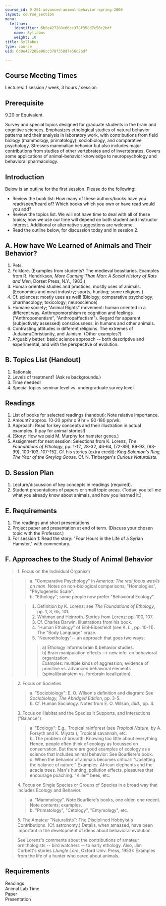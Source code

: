 ```yaml
---
course_id: 9-201-advanced-animal-behavior-spring-2000
layout: course_section
menu:
  leftnav:
    identifier: 6b0e427208e06cc378f358d7e56c2bdf
    name: Syllabus
    weight: 10
title: Syllabus
type: course
uid: 6b0e427208e06cc378f358d7e56c2bdf

---
```


Course Meeting Times
--------------------

Lectures: 1 session / week, 3 hours / session

Prerequisite
------------

9.20 or Equivalent.

Survey and special topics designed for graduate students in the brain and cognitive sciences. Emphasizes ethological studies of natural behavior patterns and their analysis in laboratory work, with contributions from field biology (mammology, primatology), sociobiology, and comparative psychology. Stresses mammalian behavior but also includes major contributions from studies of other vertebrates and of invertebrates. Covers some applications of animal-behavior knowledge to neuropsychology and behavioral pharmacology.

Introduction
------------

Below is an outline for the first session. Please do the following:

*   Review the book list: How many of these authors/books have you read/seen/heard of? Which books which you own or have read would you add?
*   Review the topics list. We will not have time to deal with all of these topics; how we use our time will depend on both student and instructor interest. Additional or alternative suggestions are welcome.
*   Read the outline below, for discussion today and in session 2.

A. How have We Learned of Animals and Their Behavior?
-----------------------------------------------------

1.  Pets.
2.  Folklore. (Examples from students? The medieval beastiaries. Examples from R. Hendrikson, _More Cunning Than Man: A Social History of Rats and Men_, Dorset Press, N.Y., 1983.)
3.  Human oriented studies and practices: mostly uses of animals. (Economics and meat industry; sports; hunting; some religions.)
4.  Cf. sciences: mostly uses as well! (Biology; comparative psychology; pharmacology; toxicology; neuroscience)
5.  Humane society; "Animal Rights" movement: human oriented in a different way. Anthropomorphism re cognition and feelings ("Anthropomentism", "Anthropaffectism"). Regard for apparent (subjectively assessed) consciousness, in humans and other animals.
6.  Contrasting attitudes in different religions. The extremes of Judaism/Christianity, and Jainism. (Other examples?)
7.  Arguably better: basic science approach -- both descriptive and experimental, and with the perspective of evolution.

B. Topics List (Handout)
------------------------

1.  Rationale.
2.  Levels of treatment? (Ask re backgrounds.)
3.  Time needed!
4.  Special topics seminar level vs. undergraduate survey level.

Readings
--------

1.  List of books for selected readings (handout): Note relative importance.
2.  Amount? approx. 10-20 pp/hr x 9 hr = 90-180 pp/wk.
3.  Approach: Read for key concepts and their illustration in actual examples. (I pay for animal stories!)
4.  (Story: How we paid M. Murphy for hamster genes.)
5.  Assignment for next session: Selections from K. Lorenz, _The Foundations of Ethology_, pp. 1-12, 28-32, 46-64, (72-89), 89-93, (93-99), 100-103, 107-152. Cf. his stories (extra credit): _King Solomon's Ring, The Year of the Greylag Goose_. Cf. N. Tinbergen's _Curious Naturalists_.

D. Session Plan
---------------

1.  Lecture/discussion of key concepts in readings (required).
2.  Student presentations of papers or small topic areas. (Today: you tell me what you already know about animals, and how you learned it.)

E. Requirements
---------------

1.  The readings and short presentations.
2.  Project paper and presentation at end of term. (Discuss your chosen topic with the Professor.)
3.  For session 1: Read the story: "Four Hours in the Life of a Syrian Hamster," with commentary.

F. Approaches to the Study of Animal Behavior
---------------------------------------------

> 1\. Focus on the Individual Organism

> > a. "Comparative Psychology" in _America: The real focus was/is on man_. Notes on non-biological comparisons, "Homologies", "Phylogenetic Scale".  
> > b. "Ethology"; some people now prefer "Behavioral Ecology".
> 
> > 1.  Definition by K. Lorenz: see _The Foundations of Ethology_, pp. 1, 3, 65, 101.
> > 2.  Whitman and Heinroth. Stories from Lorenz: pp. 100, 107.
> > 3.  Cf. Charles Darwin. Illustrations from his book.
> > 4.  "Human Ethology" of Eibl-Eibesfeldt (see K. L., pp. 10-11). The "Body Language" craze.
> > 5.  "Neuroethology"-- an approach that goes two ways:
> > 
> > > a) Ethology informs brain & behavior studies.  
> > > b) Brain manipulation effects --> new info. on behavioral organization.  
> > > Examples: multiple kinds of aggression; evidence of primitive vs. advanced behavioral elements (spinal/brainstem vs. forebrain localization).

> 2. Focus on Societies
> 
> > a. "Sociobiology": E. O. Wilson's definition and diagram: See _Sociobiology, The Abridged Edition_, pp. 3-5.  
> > b. Cf. Human Sociology. Notes from E. O. Wilson, _Ibid._, pp. 4.
> 
> 3. Focus on Habitat and the Species it Supports, and Interactions ("Balance")
> 
> > a. "Ecology": E.g., Tropical rainforest (see _Tropical Nature_, by A. Forsyth and K. Miyata ), Tropical savannah, etc.  
> > b. The problem of breadth: Knowing too little about everything. Hence, people often think of ecology as focussed on conservation. But there are good examples of ecology as a science that includes animal behavior: See Bourliere's book.  
> > c. When the behavior of animals becomes critical: "Upsetting the balance of nature." Examples: African elephants and the acacia trees. Man's hunting, pollution effects, pleasures that encourage poaching. "Killer" bees, etc.
> 
> 4. Focus on Single Species or Groups of Species in a broad way that includes Ecology and Behavior.
> 
> > a. "Mammology". Note Bourliere's books, one older, one recent. Note contents; examples.  
> > b. "Primatology", "Cetology", "Entymology", etc.
> 
> 5. The Amateur "Naturalists": The Disciplined Hobbyist's Contributions. (Cf. astronomy.) Details, when amassed, have been important in the development of ideas about behavioral evolution.
> 
> See Lorenz's comments about the contributions of amateur ornithologists -- bird watchers -- to early ethology. Also, Jim Corbett's stories (_Jungle Lore_, Oxford Univ. Press, 1953): Examples from the life of a hunter who cared about animals.

Requirements
------------

Readings  
Animal Lab Time  
Paper  
Presentation